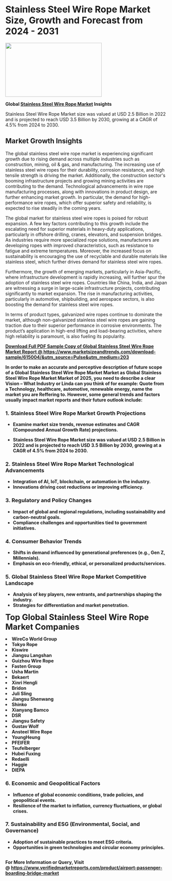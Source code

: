 <H1>Stainless Steel Wire Rope Market Size, Growth and Forecast from 2024 - 2031</H1><img class="aligncenter size-medium wp-image-584254" src="https://thirdeyenews.in/wp-content/uploads/2024/09/Global-Market-Research-300x168.jpeg" alt="" width="300" height="168" /><p><strong>Global&nbsp;<a href="https://www.marketsizeandtrends.com/download-sample/615004/&amp;utm_source=Pulse&amp;utm_medium=203">Stainless Steel Wire Rope Market</a> Insights</strong></p><p>Stainless Steel Wire Rope Market size was valued at USD 2.5 Billion in 2022 and is projected to reach USD 3.5 Billion by 2030, growing at a CAGR of 4.5% from 2024 to 2030.</p><p><h2>Market Growth Insights</h2> <p>The global stainless steel wire rope market is experiencing significant growth due to rising demand across multiple industries such as construction, mining, oil & gas, and manufacturing. The increasing use of stainless steel wire ropes for their durability, corrosion resistance, and high tensile strength is driving the market. Additionally, the construction sector's booming infrastructure projects and growing mining activities are contributing to the demand. Technological advancements in wire rope manufacturing processes, along with innovations in product design, are further enhancing market growth. In particular, the demand for high-performance wire ropes, which offer superior safety and reliability, is expected to rise steadily in the coming years.</p> <p><strong><a href="#"></a></strong></p> <p>The global market for stainless steel wire ropes is poised for robust expansion. A few key factors contributing to this growth include the escalating need for superior materials in heavy-duty applications, particularly in offshore drilling, cranes, elevators, and suspension bridges. As industries require more specialized rope solutions, manufacturers are developing ropes with improved characteristics, such as resistance to fatigue and extreme temperatures. Moreover, the increased focus on sustainability is encouraging the use of recyclable and durable materials like stainless steel, which further drives demand for stainless steel wire ropes.</p> <p>Furthermore, the growth of emerging markets, particularly in Asia-Pacific, where infrastructure development is rapidly increasing, will further spur the adoption of stainless steel wire ropes. Countries like China, India, and Japan are witnessing a surge in large-scale infrastructure projects, contributing significantly to market expansion. The rise in manufacturing activities, particularly in automotive, shipbuilding, and aerospace sectors, is also boosting the demand for stainless steel wire ropes.</p> <p>In terms of product types, galvanized wire ropes continue to dominate the market, although non-galvanized stainless steel wire ropes are gaining traction due to their superior performance in corrosive environments. The product’s application in high-end lifting and load-bearing activities, where high reliability is paramount, is also fueling its popularity.</p> <p><strong><a href="#"></p><p><span class=""><strong>Download Full PDF Sample Copy of Global Stainless Steel Wire Rope Market Report</strong> @ <a href="https://www.marketsizeandtrends.com/download-sample/615004/&amp;utm_source=Pulse&amp;utm_medium=203" target="_blank">https://www.marketsizeandtrends.com/download-sample/615004/&amp;utm_source=Pulse&amp;utm_medium=203</a></span></p><p>In order to make an accurate and perceptive description of future scope of a Global&nbsp;Stainless Steel Wire Rope Market Market as Global&nbsp;Stainless Steel Wire Rope Market Market of 2025, you need to describe a clear Vision &ndash; What Industry or Linda can you think of for example: Quote from a Technology, healthcare, automotive, renewable energy, name the market you are Reffering to. However, some general trends and factors usually impact market reports and their future outlook include:</p><h3>1.&nbsp;<strong>Stainless Steel Wire Rope Market Growth Projections</strong></h3><ul><li>Examine market size trends, revenue estimates and CAGR (Compounded Annual Growth Rate) projections.</li><li><p>Stainless Steel Wire Rope Market size was valued at USD 2.5 Billion in 2022 and is projected to reach USD 3.5 Billion by 2030, growing at a CAGR of 4.5% from 2024 to 2030.</p></li></ul><h3>2.&nbsp;<strong>Stainless Steel Wire Rope Market Technological Advancements</strong></h3><ul><li>Integration of AI, IoT, blockchain, or automation in the industry.</li><li>Innovations driving cost reductions or improving efficiency.</li></ul><h3>3.&nbsp;<strong>Regulatory and Policy Changes</strong></h3><ul><li>Impact of global and regional regulations, including sustainability and carbon-neutral goals.</li><li>Compliance challenges and opportunities tied to government initiatives.</li></ul><h3>4.&nbsp;<strong>Consumer Behavior Trends</strong></h3><ul><li>Shifts in demand influenced by generational preferences (e.g., Gen Z, Millennials).</li><li>Emphasis on eco-friendly, ethical, or personalized products/services.</li></ul><h3>5.&nbsp;<strong>Global Stainless Steel Wire Rope Market Competitive Landscape</strong></h3><ul><li>Analysis of key players, new entrants, and partnerships shaping the industry.</li><li>Strategies for differentiation and market penetration.</li></ul><p data-pm-slice="1 1 []"><span style="color: inherit; font-family: inherit; font-size: 25px;">Top Global Stainless Steel Wire Rope Market Companies</span></p><div class="" data-test-id=""><p><li>WireCo World Group</li><li> Tokyo Rope</li><li> Kiswire</li><li> Jiangsu Langshan</li><li> Guizhou Wire Rope</li><li> Fasten Group</li><li> Usha Martin</li><li> Bekaert</li><li> Xinri Hengli</li><li> Bridon</li><li> Juli Sling</li><li> Jiangsu Shenwang</li><li> Shinko</li><li> Xianyang Bamco</li><li> DSR</li><li> Jiangsu Safety</li><li> Gustav Wolf</li><li> Ansteel Wire Rope</li><li> YoungHeung</li><li> PFEIFER</li><li> Teufelberger</li><li> Hubei Fuxing</li><li> Redaelli</li><li> Haggie</li><li> DIEPA</li></p></div><h3>6.&nbsp;<strong>Economic and Geopolitical Factors</strong></h3><ul><li>Influence of global economic conditions, trade policies, and geopolitical events.</li><li>Resilience of the market to inflation, currency fluctuations, or global crises.</li></ul><h3>7.&nbsp;<strong>Sustainability and ESG (Environmental, Social, and Governance)</strong></h3><ul><li>Adoption of sustainable practices to meet ESG criteria.</li><li>Opportunities in green technologies and circular economy principles.</li></ul><h2><strong style="font-size: 14px;">For More Information or Query, Visit @&nbsp;</strong><a style="background-color: #ffffff; font-size: 14px;" href="https://www.marketsizeandtrends.com/report/stainless-steel-wire-rope-market/" target="_blank">https://www.verifiedmarketreports.com/product/airport-passenger-boarding-bridge-market</a></h2>
